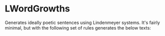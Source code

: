 # LWordGrowths
Generates ideally poetic sentences using Lindenmeyer systems. It's fairly minimal, but with the following set of rules generates the below texts:
